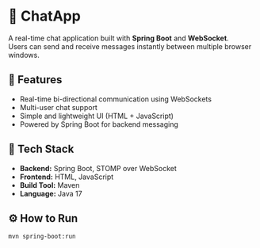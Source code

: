 # 💬 ChatApp

A real-time chat application built with **Spring Boot** and **WebSocket**.  
Users can send and receive messages instantly between multiple browser windows.

## 🚀 Features
- Real-time bi-directional communication using WebSockets  
- Multi-user chat support  
- Simple and lightweight UI (HTML + JavaScript)  
- Powered by Spring Boot for backend messaging

## 🧩 Tech Stack
- **Backend:** Spring Boot, STOMP over WebSocket  
- **Frontend:** HTML, JavaScript  
- **Build Tool:** Maven  
- **Language:** Java 17

## ⚙️ How to Run
```bash
mvn spring-boot:run
